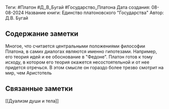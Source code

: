 Теги: #Платон #Д_В_Бугай #Государство_Платона
Дата создания: 08-08-2024
Название книги: Единство платоновского "Государства"
Автор: Д.В. Бугай
## Содержание заметки
Многое, что считается центральными положениями философии Платона, в самих диалогах являются именно гипотезами. Например, его теория идей и ее обоснование в "Федоне". Платон готов к тому исходу, в котором его теория окажется несостоятельной и от нее придется отречься. В этом смысле он гораздо более трезво смотрит на мир, чем Аристотель
## Связанные заметки
[[Дуализм души и тела]]